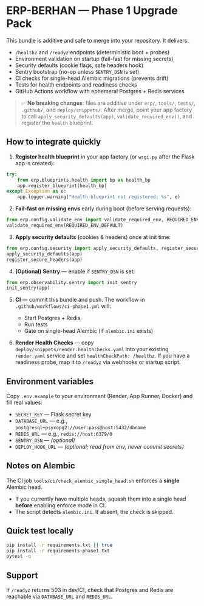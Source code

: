 # ERP-BERHAN — Phase 1 Upgrade Pack

This bundle is additive and safe to merge into your repository. It delivers:
- `/healthz` and `/readyz` endpoints (deterministic boot + probes)
- Environment validation on startup (fail-fast for missing secrets)
- Security defaults (cookie flags, safe headers hook)
- Sentry bootstrap (no-op unless `SENTRY_DSN` is set)
- CI checks for single-head Alembic migrations (prevents drift)
- Tests for health endpoints and readiness checks
- GitHub Actions workflow with ephemeral Postgres + Redis services

> ✅ **No breaking changes**: files are additive under `erp/`, `tools/`, `tests/`, `.github/`, and `deploy/snippets/`.
> After merge, point your app factory to call `apply_security_defaults(app)`, `validate_required_env()`, and register the `health` blueprint.

## How to integrate quickly

1. **Register health blueprint** in your app factory (or `wsgi.py` after the Flask app is created):

```python
try:
    from erp.blueprints.health import bp as health_bp
    app.register_blueprint(health_bp)
except Exception as e:
    app.logger.warning("Health blueprint not registered: %s", e)
```

2. **Fail-fast on missing envs** early during boot (before serving requests):

```python
from erp.config.validate_env import validate_required_env, REQUIRED_ENV_DEFAULT
validate_required_env(REQUIRED_ENV_DEFAULT)
```

3. **Apply security defaults** (cookies & headers) once at init time:

```python
from erp.config.security import apply_security_defaults, register_secure_headers
apply_security_defaults(app)
register_secure_headers(app)
```

4. **(Optional) Sentry** — enable if `SENTRY_DSN` is set:

```python
from erp.observability.sentry import init_sentry
init_sentry(app)
```

5. **CI** — commit this bundle and push. The workflow in `.github/workflows/ci-phase1.yml` will:
   - Start Postgres + Redis
   - Run tests
   - Gate on single-head Alembic (if `alembic.ini` exists)

6. **Render Health Checks** — copy `deploy/snippets/render.healthchecks.yaml` into your existing `render.yaml`
   service and set `healthCheckPath: /healthz`. If you have a readiness probe, map it to `/readyz` via webhooks or startup script.

## Environment variables

Copy `.env.example` to your environment (Render, App Runner, Docker) and fill real values:

- `SECRET_KEY` — Flask secret key
- `DATABASE_URL` — e.g., `postgresql+psycopg2://user:pass@host:5432/dbname`
- `REDIS_URL` — e.g., `redis://host:6379/0`
- `SENTRY_DSN` — *(optional)*
- `DEPLOY_HOOK_URL` — *(optional; read from env, never commit secrets)*

## Notes on Alembic

The CI job `tools/ci/check_alembic_single_head.sh` enforces a **single** Alembic head.
- If you currently have multiple heads, squash them into a single head **before** enabling enforce mode in CI.
- The script detects `alembic.ini`. If absent, the check is skipped.

## Quick test locally

```bash
pip install -r requirements.txt || true
pip install -r requirements-phase1.txt
pytest -q
```

## Support

If `/readyz` returns 503 in dev/CI, check that Postgres and Redis are reachable via `DATABASE_URL` and `REDIS_URL`.
